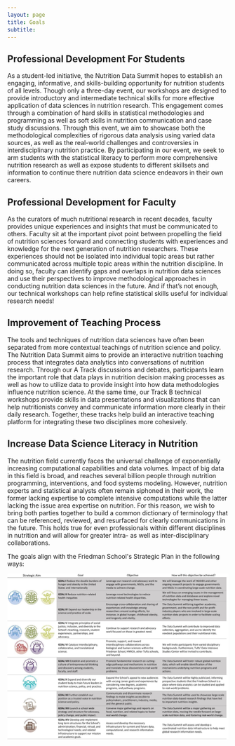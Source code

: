 ```yaml
---
layout: page
title: Goals 
subtitle: 
---
```


## Professional Development For Students

As a student-led initiative, the Nutrition Data Summit hopes to establish an engaging, informative, and skills-building opportunity for nutrition students of all levels. Though only a three-day event, our workshops are designed to provide introductory and intermediate technical skills for more effective application of data sciences in nutrition research. This engagement comes through a combination of hard skills in statistical methodologies and programming as well as soft skills in nutrition communication and case study discussions. Through this event, we aim to showcase both the methodological complexities of rigorous data analysis using varied data sources, as well as the real-world challenges and controversies in interdisciplinary nutrition practice. By participating in our event, we seek to arm students with the statistical literacy to perform more comprehensive nutrition research as well as expose students to different skillsets and information to continue there nutrition data science endeavors in their own careers.

## Professional Development for Faculty

As the curators of much nutritional research in recent decades, faculty provides unique experiences and insights that must be communicated to others. Faculty sit at the important pivot point between propelling the field of nutrition sciences forward and connecting students with experiences and knowledge for the next generation of nutrition researchers. These experiences should not be isolated into individual topic areas but rather communicated across multiple topic areas within the nutrition discipline. In doing so, faculty can identify gaps and overlaps in nutrition data sciences and use their perspectives to improve methodological approaches in conducting nutrition data sciences in the future. And if that’s not enough, our technical workshops can help refine statistical skills useful for individual research needs!

## Improvement of Teaching Process

The tools and techniques of nutrition data sciences have often been separated from more contextual teachings of nutrition science and policy. The Nutrition Data Summit aims to provide an interactive nutrition teaching process that integrates data analytics into conversations of nutrition research. Through our A Track discussions and debates, participants learn the important role that data plays in nutrition decision making processes as well as how to utilize data to provide insight into how data methodologies influence nutrition science. At the same time, our Track B technical workshops provide skills in data presentations and visualizations that can help nutritionists convey and communicate information more clearly in their daily research. Together, these tracks help build an interactive teaching platform for integrating these two disciplines more cohesively.

## Increase Data Science Literacy in Nutrition

The nutrition field currently faces the universal challenge of exponentially increasing computational capabilities and data volumes. Impact of big data in this field is broad, and reaches several billion people through nutrition programming, interventions, and food systems modeling. However, nutrition experts and statistical analysts often remain siphoned in their work, the former lacking expertise to complete intensive computations while the latter lacking the issue area expertise on nutrition. For this reason, we wish to bring both parties together to build a common dictionary of terminology that can be referenced, reviewed, and resurfaced for clearly communications in the future. This holds true for even professionals within different disciplines in nutrition and will allow for greater intra- as well as inter-disciplinary collaborations.

The goals align with the Friedman School's Strategic Plan in the following ways:

<img src="/img/strategicplan.jpg" width="600">


